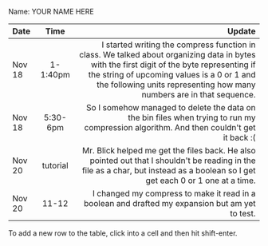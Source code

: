 Name: YOUR NAME HERE

| Date   |   Time   |                                                                                                                                                                                                                                                            Update |
|:-------|:--------:|------------------------------------------------------------------------------------------------------------------------------------------------------------------------------------------------------------------------------------------------------------------:|
| Nov 18 | 1-1:40pm | I started writing the compress function in class. We talked about organizing data in bytes with the first digit of the byte representing if the string of upcoming values is a 0 or 1 and the following units representing how many numbers are in that sequence. |
| Nov 18 | 5:30-6pm |                                                                                                                            So I somehow managed to delete the data on the bin files when trying to run my compression algorithm. And then couldn't get it back :( |
| Nov 20 | tutorial |                                                                                   Mr. Blick helped me get the files back. He also pointed out that I shouldn't be reading in the file as a char, but instead as a boolean so I get get each 0 or 1 one at a time. |
| Nov 20 |  11-12   |                                                                                                                                                                  I changed my compress to make it read in a boolean and drafted my expansion but am yet to test.  |


To add a new row to the table, click into a cell and then hit shift-enter.